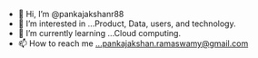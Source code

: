- 👋 Hi, I’m @pankajakshanr88
- 👀 I’m interested in ...Product, Data, users, and technology.
- 🌱 I’m currently learning ...Cloud computing.
- 📫 How to reach me ...pankajakshan.ramaswamy@gmail.com

<!---
pankajakshanr88/pankajakshanr88 is a ✨ special ✨ repository because its `README.md` (this file) appears on your GitHub profile.
You can click the Preview link to take a look at your changes.
--->
